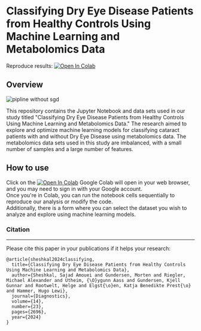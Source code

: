 # Classifying Dry Eye Disease Patients from Healthy Controls Using Machine Learning and Metabolomics Data

Reproduce results: [![Open In Colab](https://colab.research.google.com/assets/colab-badge.svg)](https://colab.research.google.com/drive/1ErbeQaGO02VAbIakkNqS46M8F4YWSFPD?usp=sharing "Click to open in Colab") 

## Overview

![pipline without sgd](https://github.com/user-attachments/assets/2c95dc8d-2646-4ebb-a7b7-741f807e25e4)

This repository contains the Jupyter Notebook and data sets used in our study titled "Classifying Dry Eye Disease Patients from Healthy Controls Using Machine Learning and Metabolomics Data." The research aimed to explore and optimize machine learning models for classifying cataract patients with and without Dry Eye Disease using metabolomics data. The metabolomics data sets used in this study are imbalanced, with a small number of samples and a large number of features.

## How to use

Click on the [![Open In Colab](https://colab.research.google.com/assets/colab-badge.svg)](https://colab.research.google.com/drive/1ErbeQaGO02VAbIakkNqS46M8F4YWSFPD?usp=sharing "Click to open in Colab") 
Google Colab will open in your web browser, and you may need to sign in with your Google account.<br>
Once you're in Colab, you can run the notebook cells sequentially to reproduce our analysis or modify the code.<br>
Additionally, there is a form where you can select the dataset you wish to analyze and explore using machine learning models.
### Citation
---
Please cite this paper in your publications if it helps your research:
```
@article{sheshkal2024classifying,
  title={Classifying Dry Eye Disease Patients from Healthy Controls Using Machine Learning and Metabolomics Data},
  author={Sheshkal, Sajad Amouei and Gundersen, Morten and Riegler, Michael Alexander and Utheim, {\O}ygunn Aass and Gundersen, Kjell Gunnar and Rootwelt, Helge and Elgst{\o}en, Katja Benedikte Prest{\o} and Hammer, Hugo Lewi},
  journal={Diagnostics},
  volume={14},
  number={23},
  pages={2696},
  year={2024}
}
```
